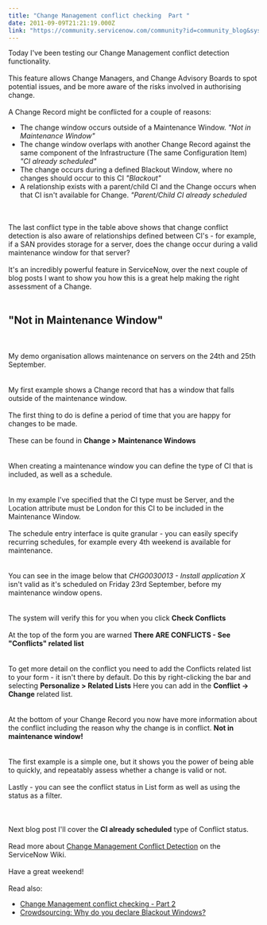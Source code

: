 ```yaml
---
title: "Change Management conflict checking  Part "
date: 2011-09-09T21:21:19.000Z
link: "https://community.servicenow.com/community?id=community_blog&sys_id=513e6e6ddbd0dbc01dcaf3231f96194b"
---
```

<p>Today I've been testing our Change Management conflict detection functionality.<br /><br />This feature allows Change Managers, and Change Advisory Boards to spot potential issues, and be more aware of the risks involved in authorising change.<br /><br />A Change Record might be conflicted for a couple of reasons:<br /><ul><li>The change window occurs outside of a Maintenance Window. <i>"Not in Maintenance Window"</i></li><li>The change window overlaps with another Change Record against the same component of the Infrastructure (The same Configuration Item) <i>"CI already scheduled"</i></li><li>The change occurs during a defined Blackout Window, where no changes should occur to this CI <i>"Blackout"</i></li><li>A relationship exists with a parent/child CI and the Change occurs when that CI isn't available for Change. <i>"Parent/Child CI already scheduled</i></li></ul><br /><br />The last conflict type in the table above shows that change conflict detection is also aware of relationships defined between CI's - for example, if a SAN provides storage for a server, does the change occur during a valid maintenance window for that server?<br /><br />It's an incredibly powerful feature in ServiceNow, over the next couple of blog posts I want to show you how this is a great help making the right assessment of a Change.<br /><br /><h2>"Not in Maintenance Window"</h2><br /><br />My demo organisation allows maintenance on servers on the 24th and 25th September. <br /><br /><img  alt="" class="jive-image" src="44dd7086db5c9304b322f4621f961963.iix" /><br /><br />My first example shows a Change record that has a window that falls outside of the maintenance window.<br /><br />The first thing to do is define a period of time that you are happy for changes to be made.<br /><br />These can be found in <b>Change &gt; Maintenance Windows</b><br /><br /><img  alt="" class="jive-image" src="c2a9984edb1c17041dcaf3231f9619fc.iix" /><br /><br />When creating a maintenance window you can define the type of CI that is included, as well as a schedule.<br /><br /><img  alt="" class="jive-image" src="4af8bb79dbd05fc03eb27a9e0f9619c1.iix" /><br /><br />In my example I've specified that the CI type must be Server, and the Location attribute must be London for this CI to be included in the Maintenance Window.<br /><br />The schedule entry interface is quite granular - you can easily specify recurring schedules, for example every 4th weekend is available for maintenance.<br /><br /><img  alt="" class="jive-image" src="c4956d4edb50d7049c9ffb651f9619d0.iix" /><br /><br />You can see in the image below that <i>CHG0030013 - Install application X</i> isn't valid as it's scheduled on Friday 23rd September, before my maintenance window opens.<br /><br /><img  alt="" class="jive-image" src="2eeff739db985704ed6af3231f96193a.iix" /><br /><br />The system will verify this for you when you click <b>Check Conflicts</b><br /><br />At the top of the form you are warned <b>There ARE CONFLICTS - See "Conflicts" related list</b><br /><br /><img  alt="" class="jive-image" src="09128d82dbdc9304b322f4621f9619de.iix" /><br /><br />To get more detail on the conflict you need to add the Conflicts related list to your form - it isn't there by default. Do this by right-clicking the bar and selecting <b>Personalize &gt; Related Lists</b> Here you can add in the <b>Conflict -&gt; Change</b> related list.<br /><br /><img  alt="" class="jive-image" src="00882d8edb58d7041dcaf3231f961945.iix" /><br /><br />At the bottom of your Change Record you now have more information about the conflict including the reason why the change is in conflict. <b>Not in maintenance window!</b><br /><br /><img  alt="" class="jive-image" src="224f50cadb9c9fc068c1fb651f961939.iix" /><br /><br />The first example is a simple one, but it shows you the power of being able to quickly, and repeatably assess whether a change is valid or not.<br /><br />Lastly - you can see the conflict status in List form as well as using the status as a filter.<br /><br /><img  alt="" class="jive-image" src="de16890adb9897041dcaf3231f9619df.iix" /><br /><br /><img  alt="" class="jive-image" src="184cd802db9c9704ed6af3231f961906.iix" /><br /><br />Next blog post I'll cover the <b>CI already scheduled</b> type of Conflict status.<br /><br />Read more about <a title="ki.service-now.com/index.php?title=Change_Management_Collision_Detector" href="http://wiki.service-now.com/index.php?title=Change_Management_Collision_Detector">Change Management Conflict Detection</a> on the ServiceNow Wiki.<br /><br />Have a great weekend!<br /><br />Read also:<br /><ul><li><a title="mmunity.service-now.com/blog/simonmorris/change-management-conflict-checking-part-2" href="http://community.service-now.com/blog/simonmorris/change-management-conflict-checking-part-2">Change Management conflict checking - Part 2</a></li><li><a title="mmunity.service-now.com/blog/simonmorris/crowdsourcing-why-do-you-declare-blackout-windows" href="http://community.service-now.com/blog/simonmorris/crowdsourcing-why-do-you-declare-blackout-windows">Crowdsourcing: Why do you declare Blackout Windows?</a><br /></li></ul></p>
